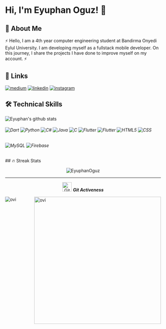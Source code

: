 # Hi, I'm Eyuphan Oguz! 👋

## 🚀 About Me
⚡ Hello, I am a 4th year computer engineering student at Bandirma Onyedi Eylul University. I am developing myself as a fullstack mobile developer. On this journey, I share the projects I have done to improve myself on my account. ⚡



## 🔗 Links
[![medium](https://img.shields.io/badge/medium-fff?style=for-the-badge&logo=medium&logoColor=black)](https://namanrivaan.medium.com)
[![linkedin](https://img.shields.io/badge/linkedin-0A66C2?style=for-the-badge&logo=linkedin&logoColor=white)](http://linkedin.com/in/eyüphan-oğuz-77b10b1a8)
[![instagram](https://img.shields.io/badge/instagram-1DA1F2?style=for-the-badge&logo=instagram&logoColor=white)](http://instagram.com/eyuphan.oguz/)



## 🛠 Technical Skills
![Eyuphan's github stats](https://github-readme-stats.vercel.app/api?username=eyuphan-oguz&show_icons=true&theme=react)

<h6>

  <img alt="Dart" src="https://img.shields.io/badge/dart-%2300599C.svg?style=for-the-badge&logo=dart&logoColor=white"/>
  <img alt="Python" src="https://img.shields.io/badge/Python-14354C?style=for-the-badge&logo=python&logoColor=white"/>
  <img alt="C#" src="https://img.shields.io/badge/c%23-%23239120.svg?style=for-the-badge&logo=c-sharp&logoColor=white"/>
  <img alt="Java" src="https://img.shields.io/badge/java-%23ED8B00.svg?style=for-the-badge&logo=java&logoColor=white"/>
  <img alt="C" src="https://img.shields.io/badge/c-%2300599C.svg?style=for-the-badge&logo=c&logoColor=white"/>
   <img alt="Flutter" src="https://img.shields.io/badge/flutter-%23129C.svg?style=for-the-badge&logo=flutter&logoColor=white"/>
   <img alt="Flutter" src="https://img.shields.io/badge/unity-%23129C.svg?style=for-the-badge&logo=unity&logoColor=white"/>
  <img alt="HTML5" src="https://img.shields.io/badge/html5-%23E34F26.svg?style=for-the-badge&logo=html5&logoColor=white"/>
  <img alt="CSS" src="https://img.shields.io/badge/css3-%231572B6.svg?style=for-the-badge&logo=css3&logoColor=white"/>
  
</h6>

<h6>
  <img alt="MySQL" src="https://img.shields.io/badge/mysql-%2300f.svg?style=for-the-badge&logo=mysql&logoColor=white"/>
  <img alt="Firebase" src="https://img.shields.io/badge/Firebase-039BE5?style=for-the-badge&logo=Firebase&logoColor=white"/>
  
</h6>
## 🔥 Streak Stats
<p align="center"><img src="https://github-readme-streak-stats.herokuapp.com/?user=BeratYesbek&theme=algolia" alt="EyuphanOguz"  /></p>

<hr>
<p align="center">
 <img src="https://media.giphy.com/media/W5eoZHPpUx9sapR0eu/giphy.gif" width="30px" alt="Git"/>&nbsp;<i><b>Git Activeness</b></i></p>
 
<p><img align="left" src="https://github-readme-stats.vercel.app/api/top-langs?username=eyuphan-oguz&show_icons=true&locale=en&layout=compact&theme=chartreuse-dark&hide=python,html,css" alt="ovi" /></p>
<p>&nbsp;<img align="right" src="https://github-readme-stats.vercel.app/api?username=eyuphan-oguz&show_icons=true&locale=en&theme=chartreuse-dark" alt="ovi" width="410" /></p>
<br><br><br><br><br>
